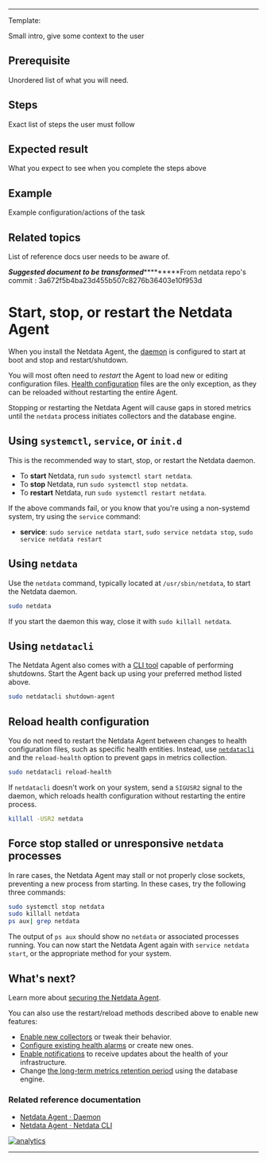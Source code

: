 
<!--
Title: "Start, stop and restart Agent"
custom_edit_url: https://github.com/netdata/netdata/blob/master/docs/tasks/general-configuration/start,-stop-and-restart-agent.md
learn_status: Published
learn_topic_type: Tasks
learn_rel_path: docs/tasks/general-configuration/start,-stop-and-restart-agent.md

learn_docs_purpose: Instructions on how to Start, Stop and Restart the Netdata Agent
-->



**********************************************************************
Template:

Small intro, give some context to the user

## Prerequisite

Unordered list of what you will need. 

## Steps

Exact list of steps the user must follow

## Expected result

What you expect to see when you complete the steps above

## Example

Example configuration/actions of the task

## Related topics

List of reference docs user needs to be aware of.

*****************Suggested document to be transformed**************************From netdata repo's commit : 3a672f5b4ba23d455b507c8276b36403e10f953d<!--
title: "Start, stop, or restart the Netdata Agent"
description: "Manage the Netdata Agent daemon, load configuration changes, and troubleshoot stuck processes on systemd and non-systemd nodes."
custom_edit_url: https://github.com/netdata/netdata/edit/master/docs/configure/start-stop-restart.md
-->

# Start, stop, or restart the Netdata Agent

When you install the Netdata Agent, the [daemon](/daemon/README.md) is configured to start at boot and stop and
restart/shutdown.

You will most often need to _restart_ the Agent to load new or editing configuration files. [Health
configuration](#reload-health-configuration) files are the only exception, as they can be reloaded without restarting
the entire Agent.

Stopping or restarting the Netdata Agent will cause gaps in stored metrics until the `netdata` process initiates
collectors and the database engine.

## Using `systemctl`, `service`, or `init.d`

This is the recommended way to start, stop, or restart the Netdata daemon.

- To **start** Netdata, run `sudo systemctl start netdata`.
- To **stop** Netdata, run `sudo systemctl stop netdata`.
- To **restart** Netdata, run `sudo systemctl restart netdata`.

If the above commands fail, or you know that you're using a non-systemd system, try using the `service` command:

- **service**: `sudo service netdata start`, `sudo service netdata stop`, `sudo service netdata restart`

## Using `netdata`

Use the `netdata` command, typically located at `/usr/sbin/netdata`, to start the Netdata daemon. 

```bash
sudo netdata
```

If you start the daemon this way, close it with `sudo killall netdata`.

## Using `netdatacli`

The Netdata Agent also comes with a [CLI tool](/cli/README.md) capable of performing shutdowns. Start the Agent back up
using your preferred method listed above.

```bash
sudo netdatacli shutdown-agent
```

## Reload health configuration

You do not need to restart the Netdata Agent between changes to health configuration files, such as specific health
entities. Instead, use [`netdatacli`](#using-netdatacli) and the `reload-health` option to prevent gaps in metrics
collection.

```bash
sudo netdatacli reload-health
```

If `netdatacli` doesn't work on your system, send a `SIGUSR2` signal to the daemon, which reloads health configuration
without restarting the entire process.

```bash
killall -USR2 netdata
```

## Force stop stalled or unresponsive `netdata` processes

In rare cases, the Netdata Agent may stall or not properly close sockets, preventing a new process from starting. In
these cases, try the following three commands:

```bash
sudo systemctl stop netdata
sudo killall netdata
ps aux| grep netdata
```

The output of `ps aux` should show no `netdata` or associated processes running. You can now start the Netdata Agent
again with `service netdata start`, or the appropriate method for your system.

## What's next?

Learn more about [securing the Netdata Agent](/docs/configure/secure-nodes.md).

You can also use the restart/reload methods described above to enable new features:

- [Enable new collectors](/docs/collect/enable-configure.md) or tweak their behavior.
- [Configure existing health alarms](/docs/monitor/configure-alarms.md) or create new ones.
- [Enable notifications](/docs/monitor/enable-notifications.md) to receive updates about the health of your
  infrastructure.
- Change [the long-term metrics retention period](/docs/store/change-metrics-storage.md) using the database engine.

### Related reference documentation

- [Netdata Agent · Daemon](/daemon/README.md)
- [Netdata Agent · Netdata CLI](/cli/README.md)

[![analytics](https://www.google-analytics.com/collect?v=1&aip=1&t=pageview&_s=1&ds=github&dr=https%3A%2F%2Fgithub.com%2Fnetdata%2Fnetdata&dl=https%3A%2F%2Fmy-netdata.io%2Fgithub%2Fdocs%2Fconfigure%2Fstart-stop-restart&_u=MAC~&cid=5792dfd7-8dc4-476b-af31-da2fdb9f93d2&tid=UA-64295674-3)](<>)
*******************************************************************************
